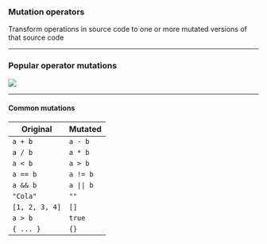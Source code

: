 ### Mutation operators

Transform operations in source code to one or more mutated versions of that source code

---



### Popular operator mutations

![](/img/popular-operators.png)


----

#### Common mutations


| Original       | Mutated                       |
|----------------|-------------------------------|
| `a + b`        | `a - b`                       |
| `a / b`        | `a * b`                       |
| `a < b`        | `a > b`                       |
| `a == b`       | `a != b`                      |
| `a && b`       | <code>a &#124;&#124; b</code> |
| `"Cola"`       | `""`                          |
| `[1, 2, 3, 4]` | `[]`                          |
| `a > b`        | `true`                        |
| `{ ... }`      | `{}`                          |

<!-- .element class="text-sm" -->
